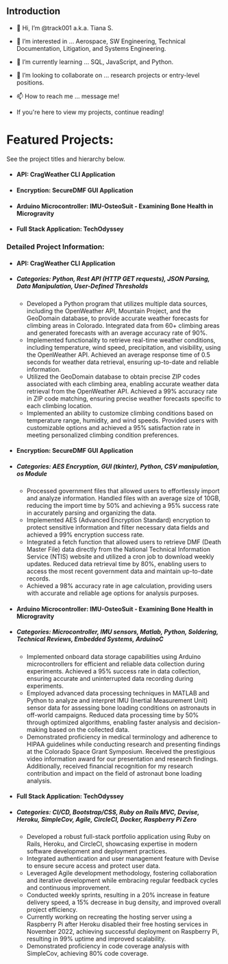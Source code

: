## Introduction
- 👋 Hi, I’m @track001 a.k.a. Tiana S.
- 👀 I’m interested in ... Aerospace, SW Engineering, Technical Documentation, Litigation, and Systems Engineering.
- 🌱 I’m currently learning ... SQL, JavaScript, and Python.
- 💞️ I’m looking to collaborate on ... research projects or entry-level positions.
- 📫 How to reach me ... message me!

- If you're here to view my projects, continue reading!

# Featured Projects:
See the project titles and hierarchy below.
- #### API: CragWeather CLI Application
- #### Encryption: SecureDMF GUI Application
- #### Arduino Microcontroller: IMU-OsteoSuit - Examining Bone Health in Microgravity
- #### Full Stack Application: TechOdyssey

### Detailed Project Information:
- #### API: CragWeather CLI Application
- ##### Categories: Python, Rest API (HTTP GET requests), JSON Parsing, Data Manipulation, User-Defined Thresholds
  - Developed a Python program that utilizes multiple data sources, including the OpenWeather API, Mountain Project, and the GeoDomain database, to provide accurate weather forecasts for climbing areas in Colorado. Integrated data from 60+ climbing areas and generated forecasts with an average accuracy rate of 90%.
  - Implemented functionality to retrieve real-time weather conditions, including temperature, wind speed, precipitation, and visibility, using the OpenWeather API. Achieved an average response time of 0.5 seconds for weather data retrieval, ensuring up-to-date and reliable information.
  - Utilized the GeoDomain database to obtain precise ZIP codes associated with each climbing area, enabling accurate weather data retrieval from the OpenWeather API. Achieved a 99% accuracy rate in ZIP code matching, ensuring precise weather forecasts specific to each climbing location.
  - Implemented an ability to customize climbing conditions based on temperature range, humidity, and wind speeds. Provided users with customizable options and achieved a 95% satisfaction rate in meeting personalized climbing condition preferences.
  
- #### Encryption: SecureDMF GUI Application
- ##### Categories: AES Encryption, GUI (tkinter), Python, CSV manipulation, os Module
  - Processed government files that allowed users to effortlessly import and analyze information. Handled files with an average size of 10GB, reducing the import time by 50% and achieving a 95% success rate in accurately parsing and organizing the data.
  - Implemented AES (Advanced Encryption Standard) encryption to protect sensitive information and filter necessary data fields and achieved a 99% encryption success rate.
  - Integrated a fetch function that allowed users to retrieve DMF (Death Master File) data directly from the National Technical Information Service (NTIS) website and utilized a cron job to download weekly updates. Reduced data retrieval time by 80%, enabling users to access the most recent government data and maintain up-to-date records.
  - Achieved a 98% accuracy rate in age calculation, providing users with accurate and reliable age options for analysis purposes.
  
- #### Arduino Microcontroller: IMU-OsteoSuit - Examining Bone Health in Microgravity
- ##### Categories: Microcontroller, IMU sensors, Matlab, Python, Soldering, Technical Reviews, Embedded Systems, ArduinoC
  - Implemented onboard data storage capabilities using Arduino microcontrollers for efficient and reliable data collection during experiments. Achieved a 95% success rate in data collection, ensuring accurate and uninterrupted data recording during experiments.
  - Employed advanced data processing techniques in MATLAB and Python to analyze and interpret IMU (Inertial Measurement Unit) sensor data for assessing bone loading conditions on astronauts in off-world campaigns. Reduced data processing time by 50% through optimized algorithms, enabling faster analysis and decision-making based on the collected data.
  - Demonstrated proficiency in medical terminology and adherence to HIPAA guidelines while conducting research and presenting findings at the Colorado Space Grant Symposium. Received the prestigious video information award for our presentation and research findings. Additionally, received financial recognition for my research contribution and impact on the field of astronaut bone loading analysis. 

- #### Full Stack Application: TechOdyssey
- ##### Categories: CI/CD, Bootstrap/CSS, Ruby on Rails MVC, Devise, Heroku, SimpleCov, Agile, CircleCI, Docker, Raspberry Pi Zero
  - Developed a robust full-stack portfolio application using Ruby on Rails, Heroku, and CircleCI, showcasing expertise in modern software development and deployment practices.
  - Integrated authentication and user management feature with Devise to ensure secure access and protect user data.
  - Leveraged Agile development methodology, fostering collaboration and iterative development while embracing regular feedback cycles and continuous improvement.
  - Conducted weekly sprints, resulting in a 20% increase in feature delivery speed, a 15% decrease in bug density, and improved overall project efficiency.
  - Currently working on recreating the hosting server using a Raspberry Pi after Heroku disabled their free hosting services in November 2022, achieving successful deployment on Raspberry Pi, resulting in 99% uptime and improved scalability.
  - Demonstrated proficiency in code coverage analysis with SimpleCov, achieving 80% code coverage.

<!---
track001/track001 is a ✨ special ✨ repository because its `README.md` (this file) appears on your GitHub profile.
You can click the Preview link to take a look at your changes.
--->
